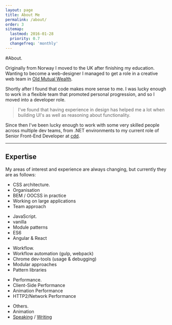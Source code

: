 ```yaml
---
layout: page
title: About Me
permalink: /about/
order: 3
sitemap:
  lastmod: 2016-01-28
  priority: 0.7
  changefreq: 'monthly'
---
```



#About.

Originally from Norway I moved to the UK after finishing my education. Wanting to become a web-designer I managed to get a role in a creative web team in <a href="https://www.oldmutualwealth.co.uk/">Old Mutual Wealth</a>.

Shortly after I found that code makes more sense to me. I was lucky enough to work in a flexible team that promoted personal progression, and so I moved into a developer role.

> I've found that having experience in design has helped me a lot when building UI's as well as reasoning about functionality.

Since then I've been lucky enough to work with some very skilled people across multiple dev teams, from .NET environments to my current role of Senior Front-End Developer at <a href="http://cddnation.com">cdd</a>.

<hr class="hr" />

## Expertise

My areas of interest and experience are always changing, but currently they are as follows:

<ul class="listing">
	<li class="listing__title">CSS architecture.</li>
	<li class="listing__item">Organisation</li>
	<li class="listing__item">BEM / OOCSS in practice</li>
	<li class="listing__item">Working on large applications</li> 
	<li class="listing__item">Team approach</li>
</ul>

<ul class="listing">
	<li class="listing__title">JavaScript.</li>
	<li class="listing__item">vanilla</li>
	<li class="listing__item">Module patterns</li>
	<li class="listing__item">ES6</li> 
	<li class="listing__item">Angular & React</li>
</ul>

<ul class="listing">
	<li class="listing__title">Workflow.</li>
	<li class="listing__item">Workflow automation <span>(gulp, webpack)</span></li>
	<li class="listing__item">Chrome dev-tools <span>(usage & debugging)</span></li>
	<li class="listing__item">Modular approaches</li> 
	<li class="listing__item">Pattern libraries</li>
</ul>

<ul class="listing">
	<li class="listing__title">Performance.</li>
	<li class="listing__item">Client-Side Performance</li>
	<li class="listing__item">Animation Performance</li>
	<li class="listing__item">HTTP2/Network Performance</li> 
</ul>

<ul class="listing">
	<li class="listing__title">Others.</li>
	<li class="listing__item">Animation</li>
	<li class="listing__item"><a href="https://slides.com/bardhovde/">Speaking</a> / <a href="https://medium.com/fed-or-dead">Writing</a></li>
</ul>
